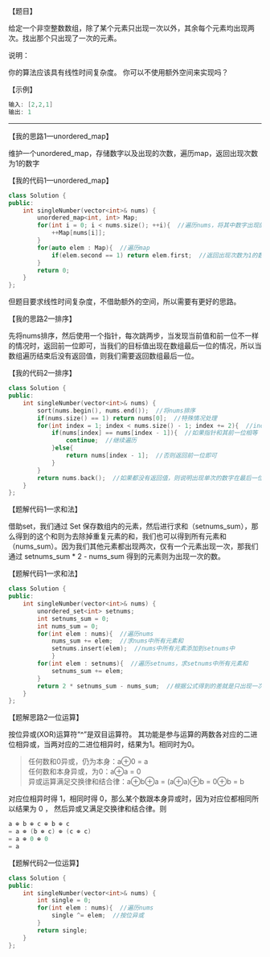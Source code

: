 【题目】

给定一个非空整数数组，除了某个元素只出现一次以外，其余每个元素均出现两次。找出那个只出现了一次的元素。

说明：

你的算法应该具有线性时间复杂度。 你可以不使用额外空间来实现吗？

【示例】

```c++
输入: [2,2,1]
输出: 1
```

---

【我的思路1—unordered_map】

维护一个unordered_map，存储数字以及出现的次数，遍历map，返回出现次数为1的数字

【我的代码1—unordered_map】

```c++
class Solution {
public:
    int singleNumber(vector<int>& nums) {
        unordered_map<int, int> Map;
        for(int i = 0; i < nums.size(); ++i){  //遍历nums，将其中数字出现的次数作为值添加到map中
            ++Map[nums[i]];
        }
        for(auto elem : Map){  //遍历map
            if(elem.second == 1) return elem.first;  //返回出现次数为1的数 
        }
        return 0;
    }
};
```

但题目要求线性时间复杂度，不借助额外的空间，所以需要有更好的思路。

【我的思路2—排序】

先将nums排序，然后使用一个指针，每次跳两步，当发现当前值和前一位不一样的情况时，返回前一位即可，当我们的目标值出现在数组最后一位的情况，所以当数组遍历结束后没有返回值，则我们需要返回数组最后一位。

【我的代码2—排序】

```c++
class Solution {
public:
    int singleNumber(vector<int>& nums) {
        sort(nums.begin(), nums.end());  //将nums排序
        if(nums.size() == 1) return nums[0];  //特殊情况处理
        for(int index = 1; index < nums.size() - 1; index += 2){  //index指针每次跳两位
            if(nums[index] == nums[index - 1]){  //如果指针和其前一位相等
                continue;  //继续遍历
            }else{
                return nums[index - 1];  //否则返回前一位即可
            } 
        }
        return nums.back();  //如果都没有返回值，则说明出现单次的数字在最后一位
    }
};
```

【题解代码1—求和法】

借助set，我们通过 Set 保存数组内的元素，然后进行求和（setnums_sum），那么得到的这个和则为去除掉重复元素的和，我们也可以得到所有元素和（nums_sum）。因为我们其他元素都出现两次，仅有一个元素出现一次，那我们通过 setnums_sum * 2 - nums_sum 得到的元素则为出现一次的数。

【题解代码1—求和法】

```c++
class Solution {
public:
    int singleNumber(vector<int>& nums) {
        unordered_set<int> setnums;  
        int setnums_sum = 0;
        int nums_sum = 0;
        for(int elem : nums){  //遍历nums
            nums_sum += elem;  //求nums中所有元素和
            setnums.insert(elem);  //nums中所有元素添加到setnums中
            }
        for(int elem : setnums){  //遍历setnums，求setnums中所有元素和
            setnums_sum += elem;
        }
        return 2 * setnums_sum - nums_sum;  //根据公式得到的差就是只出现一次的元素
    }
};
```

【题解思路2—位运算】

按位异或(XOR)运算符“^”是双目运算符。 其功能是参与运算的两数各对应的二进位相异或，当两对应的二进位相异时，结果为1。相同时为0。

> 任何数和0异或，仍为本身：a⊕0 = a  
> 任何数和本身异或，为0：a⊕a = 0  
> 异或运算满足交换律和结合律：a⊕b⊕a = (a⊕a)⊕b = 0⊕b = b

对应位相异时得 1，相同时得 0，那么某个数跟本身异或时，因为对应位都相同所以结果为 0 ， 然后异或又满足交换律和结合律。则

```c++
a ⊕ b ⊕ c ⊕ b ⊕ c
= a ⊕ (b ⊕ c) ⊕ (c ⊕ c)
= a ⊕ 0 ⊕ 0
= a
```

【题解代码2—位运算】

```c++
class Solution {
public:
    int singleNumber(vector<int>& nums) {
        int single = 0;
        for(int elem : nums){  //遍历nums
            single ^= elem;  //按位异或
        }
        return single;
    }
};
```

